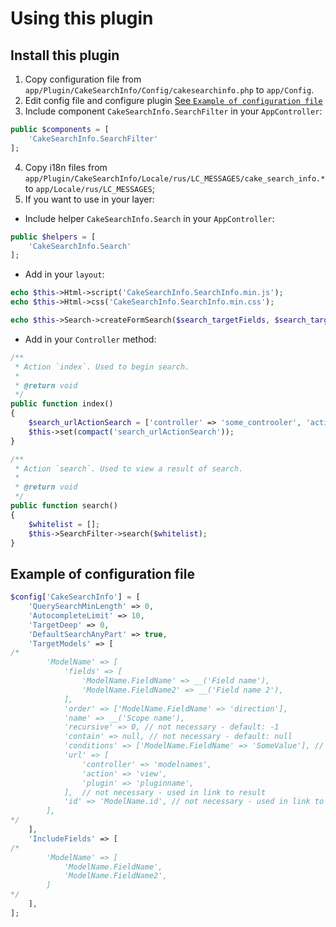 # Using this plugin

## Install this plugin

1. Copy configuration file from `app/Plugin/CakeSearchInfo/Config/cakesearchinfo.php` to `app/Config`.
2. Edit config file and configure plugin [See `Example of configuration file`](#example-of-configuration-file)
3. Include component `CakeSearchInfo.SearchFilter` in your `AppController`:
```php
public $components = [
    'CakeSearchInfo.SearchFilter'
];
```
4. Copy i18n files from `app/Plugin/CakeSearchInfo/Locale/rus/LC_MESSAGES/cake_search_info.*` to
`app/Locale/rus/LC_MESSAGES`;
5. If you want to use in your layer:
- Include helper `CakeSearchInfo.Search` in your `AppController`:
```php
public $helpers = [
    'CakeSearchInfo.Search'
];
```
- Add in your `layout`:
```php
echo $this->Html->script('CakeSearchInfo.SearchInfo.min.js');
echo $this->Html->css('CakeSearchInfo.SearchInfo.min.css');

echo $this->Search->createFormSearch($search_targetFields, $search_targetFieldsSelected, $search_urlActionSearch, $search_targetDeep, $search_querySearchMinLength);
```
- Add in your `Controller` method:
```php
/**
 * Action `index`. Used to begin search.
 *
 * @return void
 */
public function index()
{
    $search_urlActionSearch = ['controller' => 'some_controoler', 'action' => 'search'];
    $this->set(compact('search_urlActionSearch'));
}

/**
 * Action `search`. Used to view a result of search.
 *
 * @return void
 */
public function search()
{
    $whitelist = [];
    $this->SearchFilter->search($whitelist);
}
```

## Example of configuration file
```php
$config['CakeSearchInfo'] = [
    'QuerySearchMinLength' => 0,
    'AutocompleteLimit' => 10,
    'TargetDeep' => 0,
    'DefaultSearchAnyPart' => true,
    'TargetModels' => [
/*
        'ModelName' => [
            'fields' => [
                'ModelName.FieldName' => __('Field name'),
                'ModelName.FieldName2' => __('Field name 2'),
            ],
            'order' => ['ModelName.FieldName' => 'direction'],
            'name' => __('Scope name'),
            'recursive' => 0, // not necessary - default: -1
            'contain' => null, // not necessary - default: null
            'conditions' => ['ModelName.FieldName' => 'SomeValue'], // not necessary - used as global conditions
            'url' => [
                'controller' => 'modelnames',
                'action' => 'view',
                'plugin' => 'pluginname',
            ],  // not necessary - used in link to result
            'id' => 'ModelName.id', // not necessary - used in link to result
        ],
*/
    ],
    'IncludeFields' => [
/*
        'ModelName' => [
            'ModelName.FieldName',
            'ModelName.FieldName2',
        ]
*/
    ],
];
```
